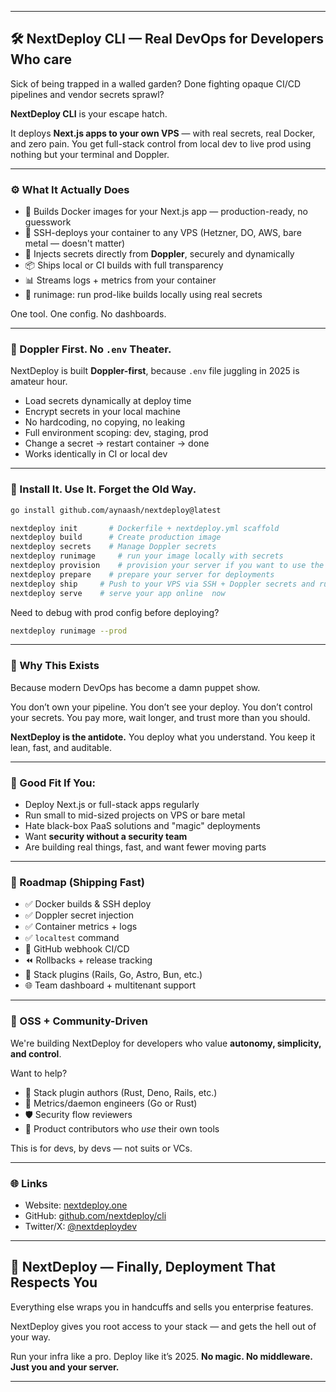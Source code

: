 
---

## 🛠️ NextDeploy CLI — Real DevOps for Developers Who care

Sick of being trapped in a walled garden? Done fighting opaque CI/CD pipelines and vendor secrets sprawl?

**NextDeploy CLI** is your escape hatch.

It deploys **Next.js apps to your own VPS** — with real secrets, real Docker, and zero pain. You get full-stack control from local dev to live prod using nothing but your terminal and Doppler.

---

### ⚙️ What It Actually Does

* 🧱 Builds Docker images for your Next.js app — production-ready, no guesswork
* 🔐 SSH-deploys your container to any VPS (Hetzner, DO, AWS, bare metal — doesn't matter)
* 🔑 Injects secrets directly from **Doppler**, securely and dynamically
* 📦 Ships local or CI builds with full transparency
* 📊 Streams logs + metrics from your container
* 🧪 runimage: run prod-like builds locally using real secrets

One tool. One config. No dashboards.

---

### 🔐 Doppler First. No `.env` Theater.

NextDeploy is built **Doppler-first**, because `.env` file juggling in 2025 is amateur hour.

* Load secrets dynamically at deploy time
* Encrypt secrets in your local machine
* No hardcoding, no copying, no leaking
* Full environment scoping: dev, staging, prod
* Change a secret → restart container → done
* Works identically in CI or local dev

---

### 🚀 Install It. Use It. Forget the Old Way.

```bash
go install github.com/aynaash/nextdeploy@latest
```

```bash
nextdeploy init       # Dockerfile + nextdeploy.yml scaffold  
nextdeploy build      # Create production image  
nextdeploy secrets    # Manage Doppler secrets
nextdeploy runimage     # run your image locally with secrets 
nextdeploy provision    # provision your server if you want to use the built-in server setup
nextdeploy prepare    # prepare your server for deployments
nextdeploy ship     # Push to your VPS via SSH + Doppler secrets and run it 
nextdeploy serve    # serve your app online  now 
```

Need to debug with prod config before deploying?

```bash
nextdeploy runimage --prod
```

---

### 🧠 Why This Exists

Because modern DevOps has become a damn puppet show.

You don’t own your pipeline. You don’t see your deploy. You don’t control your secrets.
You pay more, wait longer, and trust more than you should.

**NextDeploy is the antidote.** You deploy what you understand. You keep it lean, fast, and auditable.

---

### 🧪 Good Fit If You:

* Deploy Next.js or full-stack apps regularly
* Run small to mid-sized projects on VPS or bare metal
* Hate black-box PaaS solutions and "magic" deployments
* Want **security without a security team**
* Are building real things, fast, and want fewer moving parts

---

### 📍 Roadmap (Shipping Fast)

* ✅ Docker builds & SSH deploy
* ✅ Doppler secret injection
* ✅ Container metrics + logs
* ✅ `localtest` command
* 🔄 GitHub webhook CI/CD
* ⏪ Rollbacks + release tracking
* 🔌 Stack plugins (Rails, Go, Astro, Bun, etc.)
* 🌐 Team dashboard + multitenant support

---

### 🧱 OSS + Community-Driven

We're building NextDeploy for developers who value **autonomy, simplicity, and control**.

Want to help?

* 🔌 Stack plugin authors (Rust, Deno, Rails, etc.)
* 📡 Metrics/daemon engineers (Go or Rust)
* 🛡️ Security flow reviewers
* 🧠 Product contributors who *use* their own tools

This is for devs, by devs — not suits or VCs.

---

### 🌐 Links

* Website: [nextdeploy.one](https://nextdeploy.one)
* GitHub: [github.com/nextdeploy/cli](https://github.com/nextdeploy/cli)
* Twitter/X: [@nextdeploydev](https://twitter.com/nextdeploydev)

---

## 🧨 NextDeploy — Finally, Deployment That Respects You

Everything else wraps you in handcuffs and sells you enterprise features.

NextDeploy gives you root access to your stack — and gets the hell out of your way.

Run your infra like a pro. Deploy like it’s 2025.
**No magic. No middleware. Just you and your server.**

---
